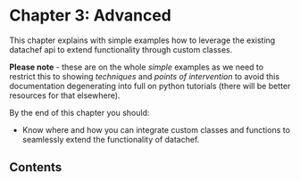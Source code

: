 # Chapter 3: Advanced

This chapter explains with simple examples how to leverage the existing datachef api to extend functionality through custom classes.

**Please note** - these are on the whole _simple_ examples as we need to restrict this to showing _techniques_ and _points of intervention_ to avoid this documentation degenerating into full on python tutorials (there will be better resources for that elsewhere).

By the end of this chapter you should:

- Know where and how you can integrate custom classes and functions to seamlessly extend the functionality of datachef.

## Contents

```{tableofcontents}
```
